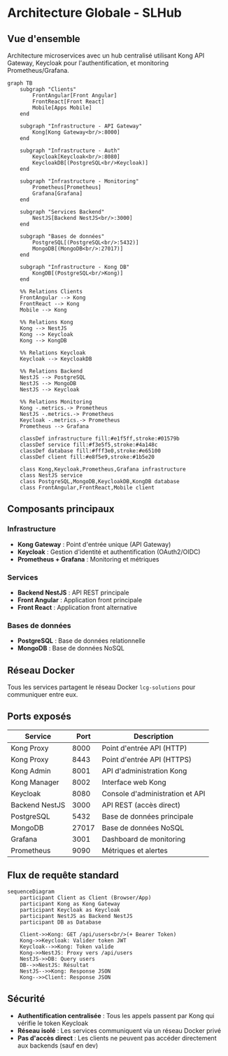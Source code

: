 # Architecture Globale - SLHub

## Vue d'ensemble

Architecture microservices avec un hub centralisé utilisant Kong API Gateway, Keycloak pour l'authentification, et monitoring Prometheus/Grafana.

```mermaid
graph TB
    subgraph "Clients"
        FrontAngular[Front Angular]
        FrontReact[Front React]
        Mobile[Apps Mobile]
    end

    subgraph "Infrastructure - API Gateway"
        Kong[Kong Gateway<br/>:8000]
    end

    subgraph "Infrastructure - Auth"
        Keycloak[Keycloak<br/>:8080]
        KeycloakDB[(PostgreSQL<br/>Keycloak)]
    end

    subgraph "Infrastructure - Monitoring"
        Prometheus[Prometheus]
        Grafana[Grafana]
    end

    subgraph "Services Backend"
        NestJS[Backend NestJS<br/>:3000]
    end

    subgraph "Bases de données"
        PostgreSQL[(PostgreSQL<br/>:5432)]
        MongoDB[(MongoDB<br/>:27017)]
    end

    subgraph "Infrastructure - Kong DB"
        KongDB[(PostgreSQL<br/>Kong)]
    end

    %% Relations Clients
    FrontAngular --> Kong
    FrontReact --> Kong
    Mobile --> Kong

    %% Relations Kong
    Kong --> NestJS
    Kong --> Keycloak
    Kong --> KongDB

    %% Relations Keycloak
    Keycloak --> KeycloakDB

    %% Relations Backend
    NestJS --> PostgreSQL
    NestJS --> MongoDB
    NestJS --> Keycloak

    %% Relations Monitoring
    Kong -.metrics.-> Prometheus
    NestJS -.metrics.-> Prometheus
    Keycloak -.metrics.-> Prometheus
    Prometheus --> Grafana

    classDef infrastructure fill:#e1f5ff,stroke:#01579b
    classDef service fill:#f3e5f5,stroke:#4a148c
    classDef database fill:#fff3e0,stroke:#e65100
    classDef client fill:#e8f5e9,stroke:#1b5e20

    class Kong,Keycloak,Prometheus,Grafana infrastructure
    class NestJS service
    class PostgreSQL,MongoDB,KeycloakDB,KongDB database
    class FrontAngular,FrontReact,Mobile client
```

## Composants principaux

### Infrastructure
- **Kong Gateway** : Point d'entrée unique (API Gateway)
- **Keycloak** : Gestion d'identité et authentification (OAuth2/OIDC)
- **Prometheus + Grafana** : Monitoring et métriques

### Services
- **Backend NestJS** : API REST principale
- **Front Angular** : Application front principale
- **Front React** : Application front alternative

### Bases de données
- **PostgreSQL** : Base de données relationnelle
- **MongoDB** : Base de données NoSQL

## Réseau Docker

Tous les services partagent le réseau Docker `lcg-solutions` pour communiquer entre eux.

## Ports exposés

| Service | Port | Description |
|---------|------|-------------|
| Kong Proxy | 8000 | Point d'entrée API (HTTP) |
| Kong Proxy | 8443 | Point d'entrée API (HTTPS) |
| Kong Admin | 8001 | API d'administration Kong |
| Kong Manager | 8002 | Interface web Kong |
| Keycloak | 8080 | Console d'administration et API |
| Backend NestJS | 3000 | API REST (accès direct) |
| PostgreSQL | 5432 | Base de données principale |
| MongoDB | 27017 | Base de données NoSQL |
| Grafana | 3001 | Dashboard de monitoring |
| Prometheus | 9090 | Métriques et alertes |

## Flux de requête standard

```mermaid
sequenceDiagram
    participant Client as Client (Browser/App)
    participant Kong as Kong Gateway
    participant Keycloak as Keycloak
    participant NestJS as Backend NestJS
    participant DB as Database

    Client->>Kong: GET /api/users<br/>(+ Bearer Token)
    Kong->>Keycloak: Valider token JWT
    Keycloak-->>Kong: Token valide
    Kong->>NestJS: Proxy vers /api/users
    NestJS->>DB: Query users
    DB-->>NestJS: Résultat
    NestJS-->>Kong: Response JSON
    Kong-->>Client: Response JSON
```

## Sécurité

- **Authentification centralisée** : Tous les appels passent par Kong qui vérifie le token Keycloak
- **Réseau isolé** : Les services communiquent via un réseau Docker privé
- **Pas d'accès direct** : Les clients ne peuvent pas accéder directement aux backends (sauf en dev)
